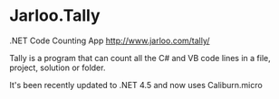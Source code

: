 Jarloo.Tally
============

.NET Code Counting App
http://www.jarloo.com/tally/


Tally is a program that can count all the C# and VB code lines in a file, project, solution or folder.

It's been recently updated to .NET 4.5 and now uses Caliburn.micro





